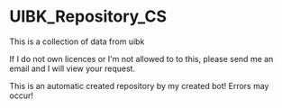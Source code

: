 # UIBK_Repository_CS
This is a collection of data from uibk

If I do not own licences or I'm not allowed to to this, please send me an email and I will view your request.

This is an automatic created repository by my created bot! Errors may occur!
